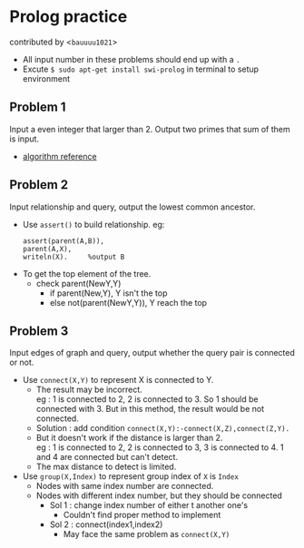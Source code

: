 # Prolog practice
contributed by <`bauuuu1021`><br>
* All input number in these problems should end up with a `.`
* Excute `$ sudo apt-get install swi-prolog` in terminal to setup environment
## Problem 1
Input a even integer that larger than 2. Output two primes that sum of them is input.
* [algorithm reference](https://stackoverflow.com/questions/5281779/c-how-to-test-easily-if-it-is-prime-number?utm_medium=organic&utm_source=google_rich_qa&utm_campaign=google_rich_qa)
## Problem 2
Input relationship and query, output the lowest common ancestor.
* Use `assert()` to build relationship. eg: 
    ```
    assert(parent(A,B)),
    parent(A,X),
    writeln(X).     %output B
    ```
* To get the top element of the tree.
    * check parent(NewY,Y)
        * if parent(New,Y), Y isn't the top
        * else not(parent(NewY,Y)), Y reach the top
## Problem 3
Input edges of graph and query, output whether the query pair is connected or not.
* Use `connect(X,Y)` to represent X is connected to Y.
    * The result may be incorrect. <br>
    eg : 1 is connected to 2, 2 is connected to 3. So 1 should be connected with 3. But in this method, the result would be not connected.
    * Solution : add condition  `connect(X,Y):-connect(X,Z),connect(Z,Y).`
    * But it doesn't work if the distance is larger than 2.<br>
    eg : 1 is connected to 2, 2 is connected to 3, 3 is connected to 4. 1 and 4 are connected but can't detect.
    * The max distance to detect is limited.
* Use `group(X,Index)` to represent group index of `X` is `Index`
    * Nodes with same index number are connected.
    * Nodes with different index number, but they should be connected
        * Sol 1 : change index number of either t another one's
            * Couldn't find proper method to implement
        * Sol 2 : connect(index1,index2)
            * May face the same problem as `connect(X,Y)`